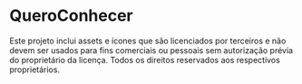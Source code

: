 # QueroConhecer
 Este projeto inclui assets e ícones que são licenciados por terceiros e não devem ser usados para fins comerciais ou pessoais sem autorização prévia do proprietário da licença.  Todos os direitos reservados aos respectivos proprietários.
